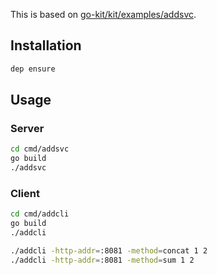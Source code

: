 This is based on [go-kit/kit/examples/addsvc](https://github.com/go-kit/kit/tree/v0.5.0/examples/addsvc).

## Installation
```bash
dep ensure
```

## Usage
### Server
```bash
cd cmd/addsvc
go build
./addsvc
```
### Client
```bash
cd cmd/addcli
go build
./addcli
```
```bash
./addcli -http-addr=:8081 -method=concat 1 2
./addcli -http-addr=:8081 -method=sum 1 2
```